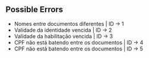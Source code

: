 ## Possible Errors

- Nomes entre documentos diferentes | ID -> 1
- Validade da identidade vencida | ID -> 2
- Validade da habilitação vencida | ID -> 3
- CPF não está batendo entre os documentos | ID -> 4
- CPF não está batendo entre os documentos | ID -> 5